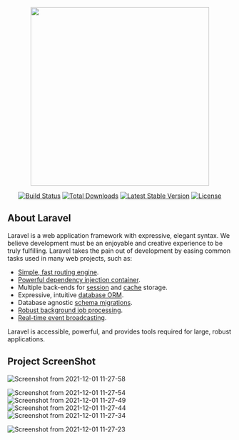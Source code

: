 <p align="center"><a href="https://laravel.com" target="_blank"><img src="https://raw.githubusercontent.com/laravel/art/master/logo-lockup/5%20SVG/2%20CMYK/1%20Full%20Color/laravel-logolockup-cmyk-red.svg" width="400"></a></p>

<p align="center">
<a href="https://travis-ci.org/laravel/framework"><img src="https://travis-ci.org/laravel/framework.svg" alt="Build Status"></a>
<a href="https://packagist.org/packages/laravel/framework"><img src="https://img.shields.io/packagist/dt/laravel/framework" alt="Total Downloads"></a>
<a href="https://packagist.org/packages/laravel/framework"><img src="https://img.shields.io/packagist/v/laravel/framework" alt="Latest Stable Version"></a>
<a href="https://packagist.org/packages/laravel/framework"><img src="https://img.shields.io/packagist/l/laravel/framework" alt="License"></a>
</p>

## About Laravel

Laravel is a web application framework with expressive, elegant syntax. We believe development must be an enjoyable and creative experience to be truly fulfilling. Laravel takes the pain out of development by easing common tasks used in many web projects, such as:

- [Simple, fast routing engine](https://laravel.com/docs/routing).
- [Powerful dependency injection container](https://laravel.com/docs/container).
- Multiple back-ends for [session](https://laravel.com/docs/session) and [cache](https://laravel.com/docs/cache) storage.
- Expressive, intuitive [database ORM](https://laravel.com/docs/eloquent).
- Database agnostic [schema migrations](https://laravel.com/docs/migrations).
- [Robust background job processing](https://laravel.com/docs/queues).
- [Real-time event broadcasting](https://laravel.com/docs/broadcasting).

Laravel is accessible, powerful, and provides tools required for large, robust applications.

##  Project ScreenShot
![Screenshot from 2021-12-01 11-27-58](https://user-images.githubusercontent.com/50656580/144181858-25af644f-0956-4fc6-a454-0b867449363c.png)

![Screenshot from 2021-12-01 11-27-54](https://user-images.githubusercontent.com/50656580/144182122-e59395d2-1c0b-4049-939f-047bc92cbc3d.png)
![Screenshot from 2021-12-01 11-27-49](https://user-images.githubusercontent.com/50656580/144182143-a5f96d76-f0e6-4034-b592-782ee6cc10f6.png)
![Screenshot from 2021-12-01 11-27-44](https://user-images.githubusercontent.com/50656580/144182173-2f727d8d-230c-4fa8-ba9e-01261573310c.png)
![Screenshot from 2021-12-01 11-27-34](https://user-images.githubusercontent.com/50656580/144182343-d5ec2985-2805-4569-b7ce-6ec0089b4e32.png)

 ![Screenshot from 2021-12-01 11-27-23](https://user-images.githubusercontent.com/50656580/144182369-609f9bb9-395a-4812-b442-ac420016a0e6.png)

